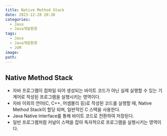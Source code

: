 ```yaml
---
title: Native Method Stack
date: 2023-12-28 20:38
categories:
  - Java
  - Java개발환경
tags:
  - Java
  - Java개발환경
  - JVM
image: 
path:
---
```


## Native Method Stack
- 자바 프로그램이 컴파일 되어 생성되는 바이트 코드가 아닌 실제 실행할 수 있는 기계어로 작성된 프로그램을 실행시키는 영역이다.
- 자바 이외의 언어(C, C++, 어셈블리 등)로 작성된 코드를 실행할 때, Native Method Stack이 할당 되며, 일반적인 C 스택을 사용한다.
- Java Native Interface를 통해 바이트 코드로 전환하여 저장된다.
- 일반 프로그램처럼 커널이 스택을 잡아 독자적으로 프로그램을 실행시키는 영역이다.